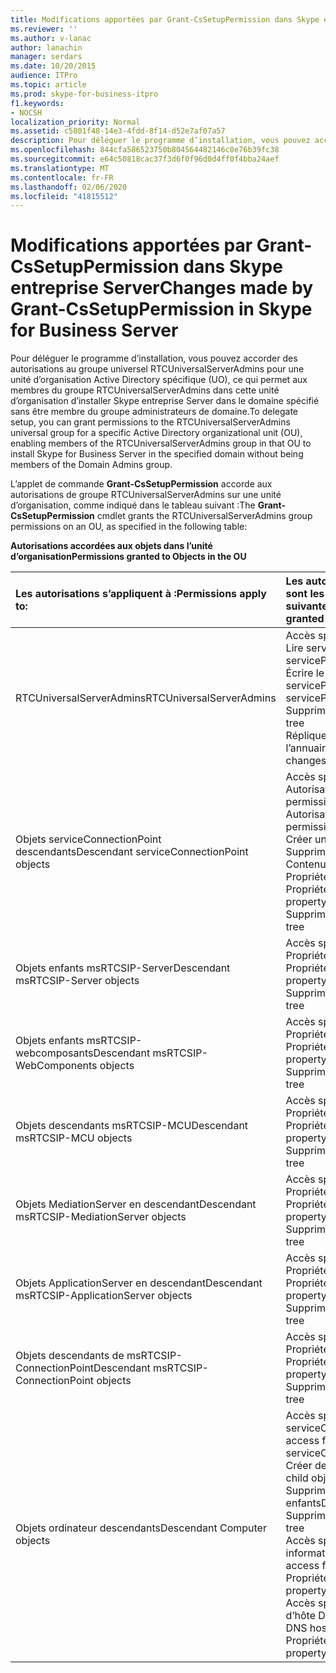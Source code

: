 ```yaml
---
title: Modifications apportées par Grant-CsSetupPermission dans Skype entreprise Server
ms.reviewer: ''
ms.author: v-lanac
author: lanachin
manager: serdars
ms.date: 10/20/2015
audience: ITPro
ms.topic: article
ms.prod: skype-for-business-itpro
f1.keywords:
- NOCSH
localization_priority: Normal
ms.assetid: c5801f48-14e3-4fdd-8f14-d52e7af07a57
description: Pour déléguer le programme d’installation, vous pouvez accorder des autorisations au groupe universel RTCUniversalServerAdmins pour une unité d’organisation Active Directory spécifique (UO), ce qui permet aux membres du groupe RTCUniversalServerAdmins dans cette unité d’organisation d’installer Skype entreprise Server dans le domaine spécifié sans être membre du groupe administrateurs de domaine.
ms.openlocfilehash: 844cfa586523750b804564482146c0e76b39fc38
ms.sourcegitcommit: e64c50818cac37f3d6f0f96d0d4ff0f4bba24aef
ms.translationtype: MT
ms.contentlocale: fr-FR
ms.lasthandoff: 02/06/2020
ms.locfileid: "41815512"
---
```

# <a name="changes-made-by-grant-cssetuppermission-in-skype-for-business-server"></a><span data-ttu-id="b2ecb-103">Modifications apportées par Grant-CsSetupPermission dans Skype entreprise Server</span><span class="sxs-lookup"><span data-stu-id="b2ecb-103">Changes made by Grant-CsSetupPermission in Skype for Business Server</span></span>
 
<span data-ttu-id="b2ecb-104">Pour déléguer le programme d’installation, vous pouvez accorder des autorisations au groupe universel RTCUniversalServerAdmins pour une unité d’organisation Active Directory spécifique (UO), ce qui permet aux membres du groupe RTCUniversalServerAdmins dans cette unité d’organisation d’installer Skype entreprise Server dans le domaine spécifié sans être membre du groupe administrateurs de domaine.</span><span class="sxs-lookup"><span data-stu-id="b2ecb-104">To delegate setup, you can grant permissions to the RTCUniversalServerAdmins universal group for a specific Active Directory organizational unit (OU), enabling members of the RTCUniversalServerAdmins group in that OU to install Skype for Business Server in the specified domain without being members of the Domain Admins group.</span></span> 
  
<span data-ttu-id="b2ecb-105">L’applet de commande **Grant-CsSetupPermission** accorde aux autorisations de groupe RTCUniversalServerAdmins sur une unité d’organisation, comme indiqué dans le tableau suivant :</span><span class="sxs-lookup"><span data-stu-id="b2ecb-105">The **Grant-CsSetupPermission** cmdlet grants the RTCUniversalServerAdmins group permissions on an OU, as specified in the following table:</span></span>
  
<span data-ttu-id="b2ecb-106">**Autorisations accordées aux objets dans l’unité d’organisation**</span><span class="sxs-lookup"><span data-stu-id="b2ecb-106">**Permissions granted to Objects in the OU**</span></span>

|<span data-ttu-id="b2ecb-107">**Les autorisations s’appliquent à :**</span><span class="sxs-lookup"><span data-stu-id="b2ecb-107">**Permissions apply to:**</span></span>|<span data-ttu-id="b2ecb-108">**Les autorisations accordées sont les suivantes :**</span><span class="sxs-lookup"><span data-stu-id="b2ecb-108">**Permissions granted are:**</span></span>|
|:-----|:-----|
|<span data-ttu-id="b2ecb-109">RTCUniversalServerAdmins</span><span class="sxs-lookup"><span data-stu-id="b2ecb-109">RTCUniversalServerAdmins</span></span>  <br/> | <span data-ttu-id="b2ecb-110">Accès spécial :</span><span class="sxs-lookup"><span data-stu-id="b2ecb-110">Special access:</span></span> <br/>  <span data-ttu-id="b2ecb-111">Lire servicePrincipalName</span><span class="sxs-lookup"><span data-stu-id="b2ecb-111">Read servicePrincipalName</span></span> <br/>  <span data-ttu-id="b2ecb-112">Écrire le servicePrincipalName</span><span class="sxs-lookup"><span data-stu-id="b2ecb-112">Write servicePrincipalName</span></span> <br/>  <span data-ttu-id="b2ecb-113">Supprimer l’arborescence</span><span class="sxs-lookup"><span data-stu-id="b2ecb-113">Delete tree</span></span> <br/>  <span data-ttu-id="b2ecb-114">Répliquer les modifications de l’annuaire</span><span class="sxs-lookup"><span data-stu-id="b2ecb-114">Replicating directory changes</span></span> <br/> |
|<span data-ttu-id="b2ecb-115">Objets serviceConnectionPoint descendants</span><span class="sxs-lookup"><span data-stu-id="b2ecb-115">Descendant serviceConnectionPoint objects</span></span>  <br/> | <span data-ttu-id="b2ecb-116">Accès spécial :</span><span class="sxs-lookup"><span data-stu-id="b2ecb-116">Special access:</span></span> <br/>  <span data-ttu-id="b2ecb-117">Autorisations de lecture</span><span class="sxs-lookup"><span data-stu-id="b2ecb-117">Read permissions</span></span> <br/>  <span data-ttu-id="b2ecb-118">Autorisations d’écriture</span><span class="sxs-lookup"><span data-stu-id="b2ecb-118">Write permissions</span></span> <br/>  <span data-ttu-id="b2ecb-119">Créer un enfant</span><span class="sxs-lookup"><span data-stu-id="b2ecb-119">Create child</span></span> <br/>  <span data-ttu-id="b2ecb-120">Supprimer un enfant</span><span class="sxs-lookup"><span data-stu-id="b2ecb-120">Delete child</span></span> <br/>  <span data-ttu-id="b2ecb-121">Contenu de la liste</span><span class="sxs-lookup"><span data-stu-id="b2ecb-121">List contents</span></span> <br/>  <span data-ttu-id="b2ecb-122">Propriété Write</span><span class="sxs-lookup"><span data-stu-id="b2ecb-122">Write property</span></span> <br/>  <span data-ttu-id="b2ecb-123">Propriété de lecture</span><span class="sxs-lookup"><span data-stu-id="b2ecb-123">Read property</span></span> <br/>  <span data-ttu-id="b2ecb-124">Supprimer l’arborescence</span><span class="sxs-lookup"><span data-stu-id="b2ecb-124">Delete tree</span></span> <br/> |
|<span data-ttu-id="b2ecb-125">Objets enfants msRTCSIP-Server</span><span class="sxs-lookup"><span data-stu-id="b2ecb-125">Descendant msRTCSIP-Server objects</span></span>  <br/> | <span data-ttu-id="b2ecb-126">Accès spécial :</span><span class="sxs-lookup"><span data-stu-id="b2ecb-126">Special access:</span></span> <br/>  <span data-ttu-id="b2ecb-127">Propriété Write</span><span class="sxs-lookup"><span data-stu-id="b2ecb-127">Write property</span></span> <br/>  <span data-ttu-id="b2ecb-128">Propriété de lecture</span><span class="sxs-lookup"><span data-stu-id="b2ecb-128">Read property</span></span> <br/>  <span data-ttu-id="b2ecb-129">Supprimer l’arborescence</span><span class="sxs-lookup"><span data-stu-id="b2ecb-129">Delete tree</span></span> <br/> |
|<span data-ttu-id="b2ecb-130">Objets enfants msRTCSIP-webcomposants</span><span class="sxs-lookup"><span data-stu-id="b2ecb-130">Descendant msRTCSIP-WebComponents objects</span></span>  <br/> | <span data-ttu-id="b2ecb-131">Accès spécial :</span><span class="sxs-lookup"><span data-stu-id="b2ecb-131">Special access:</span></span> <br/>  <span data-ttu-id="b2ecb-132">Propriété Write</span><span class="sxs-lookup"><span data-stu-id="b2ecb-132">Write property</span></span> <br/>  <span data-ttu-id="b2ecb-133">Propriété de lecture</span><span class="sxs-lookup"><span data-stu-id="b2ecb-133">Read property</span></span> <br/>  <span data-ttu-id="b2ecb-134">Supprimer l’arborescence</span><span class="sxs-lookup"><span data-stu-id="b2ecb-134">Delete tree</span></span> <br/> |
|<span data-ttu-id="b2ecb-135">Objets descendants msRTCSIP-MCU</span><span class="sxs-lookup"><span data-stu-id="b2ecb-135">Descendant msRTCSIP-MCU objects</span></span>  <br/> | <span data-ttu-id="b2ecb-136">Accès spécial :</span><span class="sxs-lookup"><span data-stu-id="b2ecb-136">Special access:</span></span> <br/>  <span data-ttu-id="b2ecb-137">Propriété Write</span><span class="sxs-lookup"><span data-stu-id="b2ecb-137">Write property</span></span> <br/>  <span data-ttu-id="b2ecb-138">Propriété de lecture</span><span class="sxs-lookup"><span data-stu-id="b2ecb-138">Read property</span></span> <br/>  <span data-ttu-id="b2ecb-139">Supprimer l’arborescence</span><span class="sxs-lookup"><span data-stu-id="b2ecb-139">Delete tree</span></span> <br/> |
|<span data-ttu-id="b2ecb-140">Objets MediationServer en descendant</span><span class="sxs-lookup"><span data-stu-id="b2ecb-140">Descendant msRTCSIP-MediationServer objects</span></span>  <br/> | <span data-ttu-id="b2ecb-141">Accès spécial :</span><span class="sxs-lookup"><span data-stu-id="b2ecb-141">Special access:</span></span> <br/>  <span data-ttu-id="b2ecb-142">Propriété Write</span><span class="sxs-lookup"><span data-stu-id="b2ecb-142">Write property</span></span> <br/>  <span data-ttu-id="b2ecb-143">Propriété de lecture</span><span class="sxs-lookup"><span data-stu-id="b2ecb-143">Read property</span></span> <br/>  <span data-ttu-id="b2ecb-144">Supprimer l’arborescence</span><span class="sxs-lookup"><span data-stu-id="b2ecb-144">Delete tree</span></span> <br/> |
|<span data-ttu-id="b2ecb-145">Objets ApplicationServer en descendant</span><span class="sxs-lookup"><span data-stu-id="b2ecb-145">Descendant msRTCSIP-ApplicationServer objects</span></span>  <br/> | <span data-ttu-id="b2ecb-146">Accès spécial :</span><span class="sxs-lookup"><span data-stu-id="b2ecb-146">Special access:</span></span> <br/>  <span data-ttu-id="b2ecb-147">Propriété Write</span><span class="sxs-lookup"><span data-stu-id="b2ecb-147">Write property</span></span> <br/>  <span data-ttu-id="b2ecb-148">Propriété de lecture</span><span class="sxs-lookup"><span data-stu-id="b2ecb-148">Read property</span></span> <br/>  <span data-ttu-id="b2ecb-149">Supprimer l’arborescence</span><span class="sxs-lookup"><span data-stu-id="b2ecb-149">Delete tree</span></span> <br/> |
|<span data-ttu-id="b2ecb-150">Objets descendants de msRTCSIP-ConnectionPoint</span><span class="sxs-lookup"><span data-stu-id="b2ecb-150">Descendant msRTCSIP-ConnectionPoint objects</span></span>  <br/> | <span data-ttu-id="b2ecb-151">Accès spécial :</span><span class="sxs-lookup"><span data-stu-id="b2ecb-151">Special access:</span></span> <br/>  <span data-ttu-id="b2ecb-152">Propriété Write</span><span class="sxs-lookup"><span data-stu-id="b2ecb-152">Write property</span></span> <br/>  <span data-ttu-id="b2ecb-153">Propriété de lecture</span><span class="sxs-lookup"><span data-stu-id="b2ecb-153">Read property</span></span> <br/>  <span data-ttu-id="b2ecb-154">Supprimer l’arborescence</span><span class="sxs-lookup"><span data-stu-id="b2ecb-154">Delete tree</span></span> <br/> |
|<span data-ttu-id="b2ecb-155">Objets ordinateur descendants</span><span class="sxs-lookup"><span data-stu-id="b2ecb-155">Descendant Computer objects</span></span>  <br/> | <span data-ttu-id="b2ecb-156">Accès spécial pour serviceConnectionPoint :</span><span class="sxs-lookup"><span data-stu-id="b2ecb-156">Special access for serviceConnectionPoint:</span></span> <br/>  <span data-ttu-id="b2ecb-157">Créer des objets enfants</span><span class="sxs-lookup"><span data-stu-id="b2ecb-157">Create child objects</span></span> <br/>  <span data-ttu-id="b2ecb-158">Supprimer des objets enfants</span><span class="sxs-lookup"><span data-stu-id="b2ecb-158">Delete child objects</span></span> <br/>  <span data-ttu-id="b2ecb-159">Supprimer l’arborescence</span><span class="sxs-lookup"><span data-stu-id="b2ecb-159">Delete tree</span></span> <br/>  <span data-ttu-id="b2ecb-160">Accès spécial pour les informations publiques :</span><span class="sxs-lookup"><span data-stu-id="b2ecb-160">Special access for public information:</span></span> <br/>  <span data-ttu-id="b2ecb-161">Propriété de lecture</span><span class="sxs-lookup"><span data-stu-id="b2ecb-161">Read property</span></span> <br/>  <span data-ttu-id="b2ecb-162">Accès spécial pour le nom d’hôte DNS :</span><span class="sxs-lookup"><span data-stu-id="b2ecb-162">Special access for DNS host name:</span></span> <br/>  <span data-ttu-id="b2ecb-163">Propriété de lecture</span><span class="sxs-lookup"><span data-stu-id="b2ecb-163">Read property</span></span> <br/> |
   

